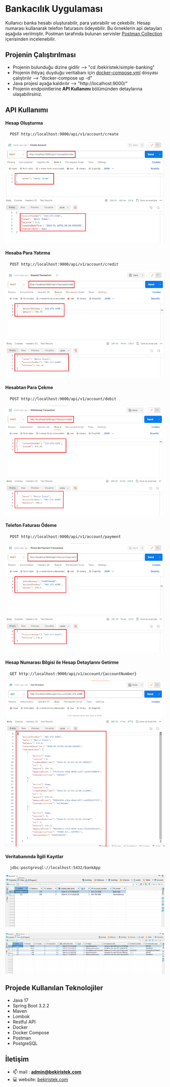 
# Bankacılık Uygulaması

Kullanıcı banka hesabı oluşturabilir, para yatırabilir ve çekebilir. Hesap numarası kullanarak telefon faturasını ödeyebilir. Bu örneklerin api detayları aşağıda verilmiştir. Postman tarafında bulunan servisler [Postman Collection](https://github.com/bekiristek/simple-banking/blob/main/collection/bank-app-api.postman_collection.json) içerisinden incelenebilir.

## Projenin Çalıştırılması

- Projenin bulunduğu dizine gidilir --> "cd /bekiristek/simple-banking"
- Projenin ihtiyaç duyduğu veritabanı için  [docker-compose.yml](https://github.com/bekiristek/simple-banking/blob/main/docker-compose.yml) dosyası çalıştırılır --> "docker-compose up -d"
- Java projesi ayağa kaldırılır --> "http://localhost:9000/"
- Projenin endpointlerine <b> API Kullanımı </b>  bölümünden detaylarına ulaşabilirsiniz.


## API Kullanımı

#### Hesap Oluşturma

```http
  POST http://localhost:9000/api/v1/account/create
```
<p align="center">
    <img src ="screenshots/create-account.png">
</p>

#### Hesaba Para Yatırma

```http
  POST http://localhost:9000/api/v1/account/credit
```
<p align="center">
    <img src ="screenshots/deposit-account.png">
</p>

#### Hesabtan Para Çekme

```http
  POST http://localhost:9000/api/v1/account/debit
```
<p align="center">
    <img src ="screenshots/debit-account.png">
</p>

#### Telefon Faturası Ödeme

```http
  POST http://localhost:9000/api/v1/account/payment
```
<p align="center">
    <img src ="screenshots/payment-phone-bill.png">
</p>

#### Hesap Numarası Bilgisi ile Hesap Detaylarını Getirme

```http
  GET http://localhost:9000/api/v1/account/{accountNumber}
```
<p align="center">
    <img src ="screenshots/get-account.png">
</p>

#### Veritabanında İlgili Kayıtlar

```http
  jdbc:postgresql://localhost:5432/bankApp
```

<p align="center">
    <img src ="screenshots/account-db.png">
</p>

<p align="center">
    <img src ="screenshots/transaction-db.png">
</p>

## Projede Kullanılan Teknolojiler

- Java 17
- Spring Boot 3.2.2
- Maven
- Lombok
- Restful API
- Docker
- Docker Compose
- Postman
- PostgreSQL

## İletişim

- 📫 mail : **admin@bekiristek.com**
- 💻 website: [bekiristek.com](https://bekiristek.com/)
